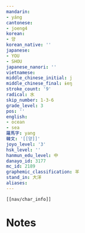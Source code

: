 ```yaml
---
mandarin:
- yáng
cantonese:
- joeng4
korean:
- 양
korean_native: ''
japanese:
- YOU
- SHOU
japanese_nanori: ''
vietnamese:
middle_chinese_initial: j
middle_chinese_final: ɨɐŋ
stroke_count: '9'
radical: 水
skip_number: 1-3-6
grade_level: 3
pos: ''
english:
- ocean
- sea
羅馬字: yang
韓文: '[[양]]'
joyo_level: '3'
hsk_level: ''
hanmun_edu_level: 中
danayo_id: 3177
mc_id: 2189
graphemic_classification: 羊
stand_in: 大洋
aliases:
---
```

```meta-bind-embed
[[nav/char_info]]
```

# Notes
